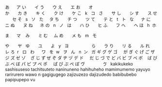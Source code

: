 あ       ア
い       イ
う       ウ
え       エ
お       オ
       
か       カ
き       キ
く       ク
け       ケ
こ   k   コ
 
さ       サ
し       シ
す       ス
せ       セ
そ   s   ソ
 
た       タ
ち       チ
つ       ツ
て       テ
と   t   ト
 
な       ナ
に       ニ
ぬ       ヌ
ね       ネ
の   n   ノ
 
は       ハ
ひ       ヒ
ふ       フ
へ       ヘ
ほ   h   ホ

ま       マ    
み       ミ
む       ム
め       メ
も   m   モ

や       ヤ 
 
ゆ       ユ     
 
よ   y   ヨ 
                  
ら       ラ
り       リ
る       ル
れ       レ 
ろ   r   ロ
 
わ       ワ 
 
を   w   ヲ 
 
ん   n   ン 
 
ガ	ギ	グ	ゲ	ゴ      が	ぎ	ぐ	げ	ご
ザ	ジ	ズ	ゼ	ゾ      ざ	じ	ず	ぜ	ぞ 
ダ	ヂ	ヅ	デ	ド      だ	じ	づ	で	ど 
バ	ビ	ブ	ベ	ボ      ば	び	ぶ	べ	ぼ 
パ	ピ	プ	ペ ポ 	    ぱ	ぴ	ぷ	ぺ ぽ
ヴ                 ゔ
 
kakikukeko sashisuseso tachitsuteto naninuneno hahihuheho mamimumemo yayuyo rarirurero wawo n
gagigugego zajizuzezo dajizudedo babibubebo papipupepo vu
